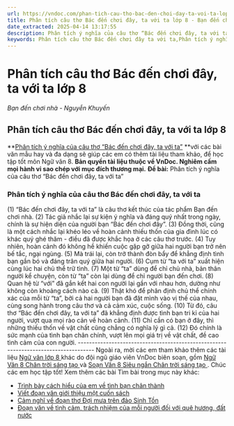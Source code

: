 ```yaml
---
url: https://vndoc.com/phan-tich-cau-tho-bac-den-choi-day-ta-voi-ta-lop-8-297073
title: Phân tích câu thơ Bác đến chơi đây, ta với ta lớp 8 - Bạn đến chơi nhà - Nguyễn Khuyến - VnDoc.com
date_extracted: 2025-04-14 13:17:55
description: Phân tích ý nghĩa của câu thơ “Bác đến chơi đây, ta với ta” được biên soạn nhằm giúp các em HS đạt kết quả tốt trong quá trình làm bài tập và học tập môn Ngữ văn lớp 8.
keywords: Phân tích câu thơ Bác đến chơi đây ta với ta,Phân tích ý nghĩa của câu thơ Bác đến chơi đây ta với ta,Bác đến chơi đây ta với ta,bạn đến chơi nhà nguyễn khuyến,Phân tích câu thơ Bác đến chơi đây ta với ta lớp 8,Phân tích ý nghĩa của câu thơ Bác đến chơi đây ta với ta lớp 8,phân tích câu thơ cuối bài thơ bạn đến chơi nhà,phân tích câu thơ bác đến chơi đây ta với ta trong bạn đến chơi nhà,văn mẫu lớp 8,ngữ văn 8
---
```


# Phân tích câu thơ Bác đến chơi đây, ta với ta lớp 8
 _Bạn đến chơi nhà - Nguyễn Khuyến_
## **Phân tích câu thơ Bác đến chơi đây, ta với ta lớp 8**
**[Phân tích ý nghĩa của câu thơ “Bác đến chơi đây, ta với ta”](<https://vndoc.com/phan-tich-cau-tho-bac-den-choi-day-ta-voi-ta-lop-8-297073>) **với các bài văn mẫu hay và đa dạng sẽ giúp các em có thêm tài liệu tham khảo, để học tập tốt môn Ngữ văn 8.
**Bản quyền tài liệu thuộc về VnDoc. Nghiêm cấm mọi hành vi sao chép với mục đích thương mại.**
**Đề bài:** Phân tích ý nghĩa của câu thơ “Bác đến chơi đây, ta với ta”
### **Phân tích ý nghĩa của câu thơ Bác đến chơi đây, ta với ta**
\(1\) “Bác đến chơi đây, ta với ta” là câu thơ kết thúc của tác phẩm Bạn đến chơi nhà. \(2\) Tác giả nhắc lại sự kiện ý nghĩa và đáng quý nhất trong ngày, chính là sự hiện diện của người bạn “Bác đến chơi đây”. \(3\) Đồng thời, cũng là một cách nhắc lại khéo léo về hoàn cảnh thiếu thốn của gia đình lúc có khác quý ghé thăm - điều đã được khắc họa ở các câu thơ trước. \(4\) Tuy nhiên, hoàn cảnh đó không hề khiến cuộc gặp gỡ giữa hai người bạn trở nên bế tắc, ngại ngùng. \(5\) Mà trái lại, còn trở thành đòn bẩy để khẳng định tình bạn gắn bó và đáng trân quý giữa hai người. \(6\) Cụm từ “ta với ta” xuất hiện cùng lúc hai chủ thể trữ tình. \(7\) Một từ “ta” dùng để chỉ chủ nhà, bản thân người kể chuyện, còn từ “ta” còn lại dùng để chỉ người bạn đến chơi. \(8\) Quan hệ từ “với” đã gắn kết hai con người lại gần với nhau hơn, dường như không còn khoảng cách nào cả. \(9\) Thật khó để phân định chủ thể chính xác của mỗi từ “ta”, bởi cả hai người bạn đã đặt mình vào vị thế của nhau, cùng song hành trong câu thơ và cả cảm xúc, cuộc sống. \(10\) Từ đó, câu thơ “Bác đến chơi đây, ta với ta” đã khẳng định được tình bạn tri kỉ của hai người, vượt qua mọi rào cản về hoàn cảnh. \(11\) Chỉ cần có bạn ở đây, thì những thiếu thốn về vật chất cũng chẳng có nghĩa lý gì cả. \(12\) Đó chính là sức mạnh của tình bạn chân chính, vượt lên mọi giá trị về vật chất, đề cao tình cảm của con người.
\------------------------------------------------------------------------------------
Ngoài ra, mời các em tham khảo thêm các tài liệu [ Ngữ văn lớp 8 ](<https://vndoc.com/ngu-van-lop8>) khác do đội ngũ giáo viên VnDoc biên soạn, gồm [ Ngữ Văn 8 Chân trời sáng tạo ](<https://vndoc.com/ngu-van-8-chan-troi-sang-tao>) và [ Soạn Văn 8 Siêu ngắn Chân trời sáng tạo ](<https://vndoc.com/soan-van-8-sieu-ngan>) . Chúc các em học tập tốt\!
Xem thêm các bài Tìm bài trong mục này khác:
  * [Trình bày cách hiểu của em về tình bạn chân thành](</doan-van-trinh-bay-cach-hieu-ve-tinh-ban-chan-thanh-lop-8-297074>)
  * [Viết đoạn văn giới thiệu một cuốn sách](</doan-van-viet-loi-gioi-thieu-cuon-sach-co-lien-quan-den-mot-chu-de-hoac-thuoc-mot-the-loai-trong-bai-hoc-cua-ngu-van-8-297075>)
  * [Cảm nghĩ về đoạn thơ Đợi mưa trên đảo Sinh Tồn](</cam-nghi-ve-doan-tho-doi-mua-tren-dao-sinh-ton-lop-8-297078>)
  * [Đoạn văn về tình cảm, trách nhiệm của mỗi người đối với quê hương, đất nước](</doan-van-ve-tinh-cam-trach-nhiem-cua-moi-nguoi-doi-voi-que-huong-dat-nuoc-lop-8-297080>)

